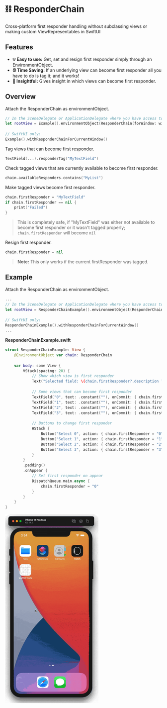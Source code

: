 # ⛓️ ResponderChain

Cross-platform first responder handling without subclassing views or making custom ViewRepresentables in SwiftUI

## Features

- **💡 Easy to use:** Get, set and resign first responder simply through an EnvironmentObject.
- **⏰ Time Saving:** If an underlying view can become first responder all you have to do is tag it; and it works!
- **👀 Insightful:** Gives insight in which views can become first responder.

## Overview

Attach the ResponderChain as environmentObject.

```swift
// In the SceneDelegate or ApplicationDelegate where you have access to the window:
let rootView = Example().environmentObject(ResponderChain(forWindow: window))

// SwiftUI only:
Example().withResponderChainForCurrentWindow()
```

Tag views that can become first responder.

```swift
TextField(...).responderTag("MyTextField")
```

Check tagged views that are currently available to become first responder.

```swift
chain.availableResponders.contains("MyList")
```

Make tagged views become first responder.

```swift
chain.firstResponder = "MyTextField"
if chain.firstResponder == nil {
    print("Failed")
}
```
> This is completely safe, if "MyTextField" was either not available to become first responder or it wasn't tagged properly; `chain.firstResponder` will become `nil`



Resign first responder.

```swift
chain.firstResponder = nil
```
> **Note:** This only works if the current firstResponder was tagged.

## Example

Attach the ResponderChain as environmentObject.

```swift
...
// In the SceneDelegate or ApplicationDelegate where you have access to the window:
let rootView = ResponderChainExample().environmentObject(ResponderChain(forWindow: window))

// SwiftUI only:
ResponderChainExample().withResponderChainForCurrentWindow()
...
```

**ResponderChainExample.swift**
```swift
struct ResponderChainExample: View {
    @EnvironmentObject var chain: ResponderChain
    
    var body: some View {
        VStack(spacing: 20) {
            // Show which view is first responder
            Text("Selected field: \(chain.firstResponder?.description ?? "Nothing selected")")
            
            // Some views that can become first responder
            TextField("0", text: .constant(""), onCommit: { chain.firstResponder = "1" }).responderTag("0")
            TextField("1", text: .constant(""), onCommit: { chain.firstResponder = "2" }).responderTag("1")
            TextField("2", text: .constant(""), onCommit: { chain.firstResponder = "3" }).responderTag("2")
            TextField("3", text: .constant(""), onCommit: { chain.firstResponder = nil }).responderTag("3")
            
            // Buttons to change first responder
            HStack {
                Button("Select 0", action: { chain.firstResponder = "0" })
                Button("Select 1", action: { chain.firstResponder = "1" })
                Button("Select 2", action: { chain.firstResponder = "2" })
                Button("Select 3", action: { chain.firstResponder = "3" })
            }
        }
        .padding()
        .onAppear {
            // Set first responder on appear
            DispatchQueue.main.async {
                chain.firstResponder = "0"
            }
        }
    }
}
```

<img src="ChainResponder.gif" width="300">
